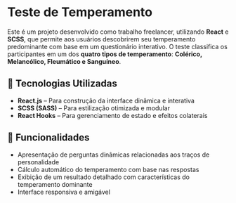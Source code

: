 # Teste de Temperamento  

Este é um projeto desenvolvido como trabalho freelancer, utilizando **React** e **SCSS**, que permite aos usuários descobrirem seu temperamento predominante com base em um questionário interativo. O teste classifica os participantes em um dos **quatro tipos de temperamento**: **Colérico, Melancólico, Fleumático e Sanguíneo**.  

## 🚀 Tecnologias Utilizadas  

- **React.js** – Para construção da interface dinâmica e interativa  
- **SCSS (SASS)** – Para estilização otimizada e modular  
- **React Hooks** – Para gerenciamento de estado e efeitos colaterais    

## 🎯 Funcionalidades  

- Apresentação de perguntas dinâmicas relacionadas aos traços de personalidade  
- Cálculo automático do temperamento com base nas respostas  
- Exibição de um resultado detalhado com características do temperamento dominante  
- Interface responsiva e amigável